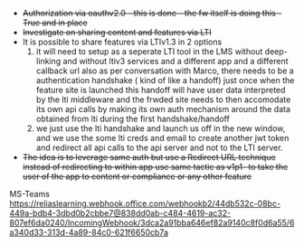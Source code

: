 - <del>Authorization via oauthv2.0 - this is done - the fw itself is doing this - True and in place</del>
- <del>Investigate on sharing content and features via LTI</del>
- It is possible to share features via LTIv1.3 in 2 options
  1. it will need to setup as a seperate LTI tool in the LMS
     without deep-linking and without ltiv3 services and a different app and a different callback url
     also as per conversation with Marco, there needs to be a authentication handshake ( kind of like a handoff) just once when the feature site is launched
     this handoff will have user data interpreted by the lti middleware
     and the frwded site needs to then accomodate its own api calls by making its own auth mechanism around the data obtained from lti during the first handshake/handoff
  2. we just use the lti handshake and launch us off in the new window, and we use the some lti creds and email to create another jwt token and redirect all api calls to the api server and not to the LTI server.
- <del>The idea is to leverage same auth but use a Redirect URL technique instead of redirecting to within app</de>
  use same tactic as v1p1-
  to take the user of the app to content or compliance or any other feature

MS-Teams
https://reliaslearning.webhook.office.com/webhookb2/44db532c-08bc-449a-bdb4-3dbd0b2cbbe7@838dd0ab-c484-4619-ac32-807ef6da0240/IncomingWebhook/3dca2a91bba646ef82a9140c8f0d6a55/6a340d33-313d-4a89-84c0-621f6650cb7a

